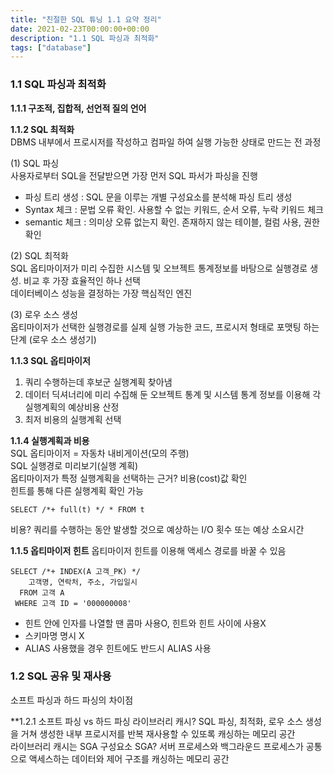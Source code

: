 ```yaml
---
title: "친절한 SQL 튜닝 1.1 요약 정리"
date: 2021-02-23T00:00:00+00:00
description: "1.1 SQL 파싱과 최적화"
tags: ["database"]
---
```


### **1.1 SQL 파싱과 최적화**  

**1.1.1 구조적, 집합적, 선언적 질의 언어**  

**1.1.2 SQL 최적화**  
DBMS 내부에서 프로시저를 작성하고 컴파일 하여 실행 가능한 상태로 만드는 전 과정
  
(1) SQL 파싱  
사용자로부터 SQL을 전달받으면 가장 먼저 SQL 파서가 파싱을 진행  
- 파싱 트리 생성 : SQL 문을 이루는 개별 구성요소를 분석해 파싱 트리 생성  
- Syntax 체크 : 문법 오류 확인. 사용할 수 없는 키워드, 순서 오류, 누락 키워드 체크  
- semantic 체크 : 의미상 오류 없는지 확인. 존재하지 않는 테이블, 컬럼 사용, 권한 확인  

(2) SQL 최적화  
SQL 옵티마이저가 미리 수집한 시스템 및 오브젝트 통계정보를 바탕으로 실행경로 생성. 비교 후 가장 효율적인 하나 선택  
데이터베이스 성능을 결정하는 가장 핵심적인 엔진  

(3) 로우 소스 생성  
옵티마이저가 선택한 실행경로를 실제 실행 가능한 코드, 프로시저 형태로 포맷팅 하는 단계 (로우 소스 생성기)  

**1.1.3 SQL 옵티마이저**
1. 쿼리 수행하는데 후보군 실행계획 찾아냄
2. 데이터 딕셔너리에 미리 수집해 둔 오브젝트 통계 및 시스템 통계 정보를 이용해 각 실행계획의 예상비용 산정
3. 최저 비용의 실행계획 선택

**1.1.4 실행계획과 비용**  
SQL 옵티마이저 = 자동차 내비게이션(모의 주행)  
SQL 실행경로 미리보기(실행 계획)  
옵티마이저가 특정 실행계획을 선택하는 근거? 비용(cost)값 확인  
힌트를 통해 다른 실행계획 확인 가능  
```
SELECT /*+ full(t) */ * FROM t
```
비용? 쿼리를 수행하는 동안 발생할 것으로 예상하는 I/O 횟수 또는 예상 소요시간  

**1.1.5 옵티마이저 힌트**
옵티마이저 힌트를 이용해 액세스 경로를 바꿀 수 있음  
```
SELECT /*+ INDEX(A 고객_PK) */
    고객명, 연락처, 주소, 가입일시
  FROM 고객 A
 WHERE 고객 ID = '000000008'
```
* 힌트 안에 인자를 나열할 땐 콤마 사용O, 힌트와 힌트 사이에 사용X  
* 스키마명 명시 X  
* ALIAS 사용했을 경우 힌트에도 반드시 ALIAS 사용  

### **1.2 SQL 공유 및 재사용**
소프트 파싱과 하드 파싱의 차이점

**1.2.1 소프트 파싱 vs 하드 파싱
라이브러리 캐시? SQL 파싱, 최적화, 로우 소스 생성을 거쳐 생성한 내부 프로시저를 반복 재사용할 수 있또록 캐싱하는 메모리 공간  
라이브러리 캐시는 SGA 구성요소
SGA? 서버 프로세스와 백그라운드 프로세스가 공통으로 액세스하는 데이터와 제어 구조를 캐싱하는 메모리 공간  
